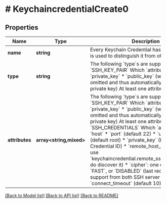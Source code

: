 # # KeychaincredentialCreate0

## Properties

Name | Type | Description | Notes
------------ | ------------- | ------------- | -------------
**name** | **string** | Every Keychain Credential has a &#x60;name&#x60; which is used to distinguish it from others. | [optional]
**type** | **string** | The following &#x60;type&#x60;s are supported:  * &#x60;SSH_KEY_PAIR&#x60;    Which &#x60;attributes&#x60; are:    * &#x60;private_key&#x60;    * &#x60;public_key&#x60; (which can be omitted and thus automatically derived from private key)    At least one attribute is required. | [optional]
**attributes** | **array<string,mixed>** | The following &#x60;type&#x60;s are supported:  * &#x60;SSH_KEY_PAIR&#x60;    Which &#x60;attributes&#x60; are:    * &#x60;private_key&#x60;    * &#x60;public_key&#x60; (which can be omitted and thus automatically derived from private key)    At least one attribute is required.  * &#x60;SSH_CREDENTIALS&#x60;    Which &#x60;attributes&#x60; are:    * &#x60;host&#x60;    * &#x60;port&#x60; (default 22)    * &#x60;username&#x60; (default root)    * &#x60;private_key&#x60; (Keychain Credential ID)    * &#x60;remote_host_key&#x60; (you can use &#x60;keychaincredential.remote_ssh_host_key_scan&#x60; do discover it)    * &#x60;cipher&#x60;: one of &#x60;STANDARD&#x60;, &#x60;FAST&#x60;, or &#x60;DISABLED&#x60; (last requires special support from both SSH server and      client)    * &#x60;connect_timeout&#x60; (default 10) | [optional]

[[Back to Model list]](../../README.md#models) [[Back to API list]](../../README.md#endpoints) [[Back to README]](../../README.md)
